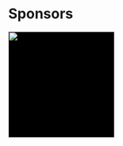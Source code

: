 # Sponsors

<img src="http://www.conversantmedia.com/sites/all/themes/my_theme/images/conversant_logo.png" style="border: none;background: black" width="214px" />
